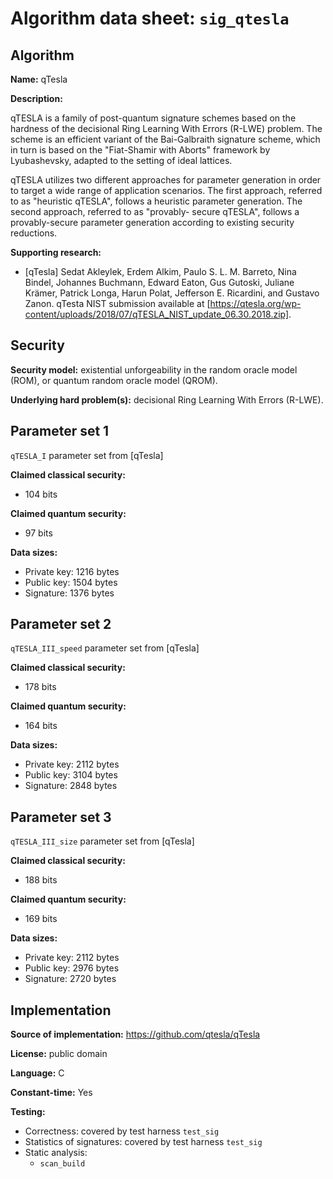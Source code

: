 Algorithm data sheet: `sig_qtesla`
==================================

Algorithm
---------

**Name:** qTesla

**Description:**

qTESLA is a family of post-quantum signature schemes based on the hardness of the decisional Ring Learning With Errors (R-LWE) problem. The scheme is an efficient variant of the Bai-Galbraith signature scheme, which in turn is based on the "Fiat-Shamir with Aborts" framework by Lyubashevsky, adapted to the setting of ideal lattices.

qTESLA utilizes two different approaches for parameter generation in order to target a wide range of application scenarios. The first approach, referred to as "heuristic qTESLA", follows a heuristic parameter generation. The second approach, referred to as "provably- secure qTESLA", follows a provably-secure parameter generation according to existing security reductions.

**Supporting research:**
- [qTesla] Sedat Akleylek, Erdem Alkim, Paulo S. L. M. Barreto, Nina Bindel, Johannes Buchmann, Edward Eaton, Gus Gutoski, Juliane Krämer, Patrick Longa, Harun Polat, Jefferson E. Ricardini, and Gustavo Zanon. qTesta NIST submission available at [https://qtesla.org/wp-content/uploads/2018/07/qTESLA_NIST_update_06.30.2018.zip].

Security
--------

**Security model:** existential unforgeability in the random oracle model (ROM), or quantum random oracle model (QROM).

**Underlying hard problem(s):** decisional Ring Learning With Errors (R-LWE).


Parameter set 1
---------------

`qTESLA_I` parameter set from [qTesla]

**Claimed classical security:** 

- 104 bits

**Claimed quantum security:** 

- 97 bits

**Data sizes:** 

- Private key: 1216 bytes
- Public key: 1504 bytes
- Signature: 1376 bytes

Parameter set 2
---------------

`qTESLA_III_speed` parameter set from [qTesla]

**Claimed classical security:** 

- 178 bits

**Claimed quantum security:** 

- 164 bits

**Data sizes:** 

- Private key: 2112 bytes
- Public key: 3104 bytes
- Signature: 2848 bytes

Parameter set 3
---------------

`qTESLA_III_size` parameter set from [qTesla]

**Claimed classical security:** 

- 188 bits

**Claimed quantum security:** 

- 169 bits

**Data sizes:** 

- Private key: 2112 bytes
- Public key: 2976 bytes
- Signature: 2720 bytes

Implementation
--------------

**Source of implementation:** https://github.com/qtesla/qTesla

**License:** public domain

**Language:** C

**Constant-time:** Yes

**Testing:**

- Correctness: covered by test harness `test_sig`
- Statistics of signatures: covered by test harness `test_sig`
- Static analysis:
	- `scan_build`

